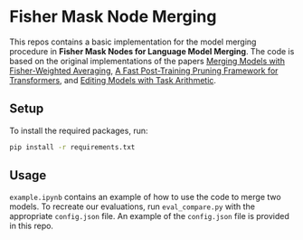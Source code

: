 # Fisher Mask Node Merging
This repos contains a basic implementation for the model merging procedure in **Fisher Mask Nodes for Language Model Merging**. The code is based on the original implementations of the papers [Merging Models with Fisher-Weighted Averaging](https://arxiv.org/abs/2111.09832), [A Fast Post-Training Pruning Framework for Transformers](https://arxiv.org/abs/2204.09656), and [Editing Models with Task Arithmetic](https://arxiv.org/abs/2212.04089).
## Setup
To install the required packages, run:
```bash
pip install -r requirements.txt
```
## Usage
`example.ipynb` contains an example of how to use the code to merge two models. To recreate our evaluations, run `eval_compare.py` with the appropriate `config.json` file. An example of the `config.json` file is provided in this repo.
